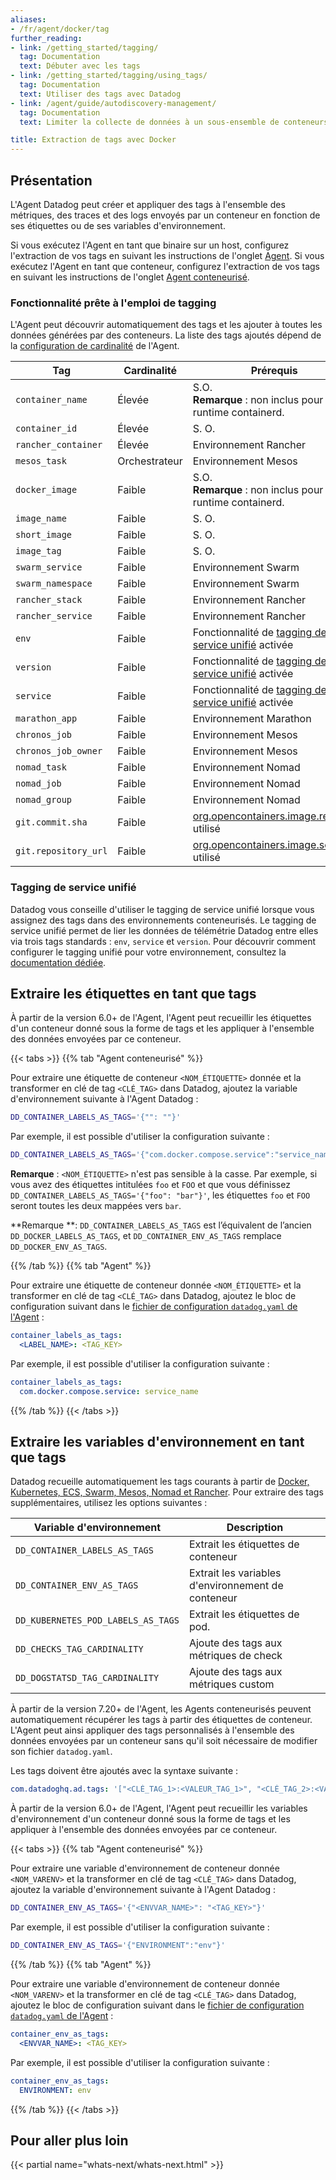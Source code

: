 ```yaml
---
aliases:
- /fr/agent/docker/tag
further_reading:
- link: /getting_started/tagging/
  tag: Documentation
  text: Débuter avec les tags
- link: /getting_started/tagging/using_tags/
  tag: Documentation
  text: Utiliser des tags avec Datadog
- link: /agent/guide/autodiscovery-management/
  tag: Documentation
  text: Limiter la collecte de données à un sous-ensemble de conteneurs

title: Extraction de tags avec Docker
---
```


## Présentation

L'Agent Datadog peut créer et appliquer des tags à l'ensemble des métriques, des traces et des logs envoyés par un conteneur en fonction de ses étiquettes ou de ses variables d'environnement.

Si vous exécutez l'Agent en tant que binaire sur un host, configurez l'extraction de vos tags en suivant les instructions de l'onglet [Agent](?tab=agent). Si vous exécutez l'Agent en tant que conteneur, configurez l'extraction de vos tags en suivant les instructions de l'onglet [Agent conteneurisé](?tab=agentconteneurise).

### Fonctionnalité prête à l'emploi de tagging

L'Agent peut découvrir automatiquement des tags et les ajouter à toutes les données générées par des conteneurs. La liste des tags ajoutés dépend de la [configuration de cardinalité][1] de l'Agent.

| Tag                 | Cardinalité  | Prérequis                                 |
|----------------------|--------------|---------------------------------------------|
| `container_name`     | Élevée         | S.O.<br/> **Remarque** : non inclus pour le runtime containerd.                                         |
| `container_id`       | Élevée         | S. O.                                         |
| `rancher_container`  | Élevée         | Environnement Rancher                         |
| `mesos_task`         | Orchestrateur | Environnement Mesos                           |
| `docker_image`       | Faible          | S.O.<br/> **Remarque** : non inclus pour le runtime containerd.                                         |
| `image_name`         | Faible          | S. O.                                         |
| `short_image`        | Faible          | S. O.                                         |
| `image_tag`          | Faible          | S. O.                                         |
| `swarm_service`      | Faible          | Environnement Swarm                           |
| `swarm_namespace`    | Faible          | Environnement Swarm                           |
| `rancher_stack`      | Faible          | Environnement Rancher                         |
| `rancher_service`    | Faible          | Environnement Rancher                         |
| `env`                | Faible          | Fonctionnalité de [tagging de service unifié][2] activée        |
| `version`            | Faible          | Fonctionnalité de [tagging de service unifié][2] activée        |
| `service`            | Faible          | Fonctionnalité de [tagging de service unifié][2] activée        |
| `marathon_app`       | Faible          | Environnement Marathon                        |
| `chronos_job`        | Faible          | Environnement Mesos                           |
| `chronos_job_owner`  | Faible          | Environnement Mesos                           |
| `nomad_task`         | Faible          | Environnement Nomad                           |
| `nomad_job`          | Faible          | Environnement Nomad                           |
| `nomad_group`        | Faible          | Environnement Nomad                           |
| `git.commit.sha`     | Faible          | [org.opencontainers.image.revision][3] utilisé |
| `git.repository_url` | Faible          | [org.opencontainers.image.source][3] utilisé   |

### Tagging de service unifié

Datadog vous conseille d'utiliser le tagging de service unifié lorsque vous assignez des tags dans des environnements conteneurisés. Le tagging de service unifié permet de lier les données de télémétrie Datadog entre elles via trois tags standards : `env`, `service` et `version`. Pour découvrir comment configurer le tagging unifié pour votre environnement, consultez la [documentation dédiée][2].

## Extraire les étiquettes en tant que tags

À partir de la version 6.0+ de l'Agent, l'Agent peut recueillir les étiquettes d'un conteneur donné sous la forme de tags et les appliquer à l'ensemble des données envoyées par ce conteneur.

{{< tabs >}}
{{% tab "Agent conteneurisé" %}}

Pour extraire une étiquette de conteneur `<NOM_ÉTIQUETTE>` donnée et la transformer en clé de tag `<CLÉ_TAG>` dans Datadog, ajoutez la variable d'environnement suivante à l'Agent Datadog :

```bash
DD_CONTAINER_LABELS_AS_TAGS='{"": ""}'
```

Par exemple, il est possible d'utiliser la configuration suivante :

```bash
DD_CONTAINER_LABELS_AS_TAGS='{"com.docker.compose.service":"service_name"}'
```

**Remarque** : `<NOM_ÉTIQUETTE>` n'est pas sensible à la casse. Par exemple, si vous avez des étiquettes intitulées `foo` et `FOO` et que vous définissez `DD_CONTAINER_LABELS_AS_TAGS='{"foo": "bar"}'`, les étiquettes `foo` et `FOO` seront toutes les deux mappées vers `bar`.

**Remarque **: `DD_CONTAINER_LABELS_AS_TAGS` est lʼéquivalent de lʼancien `DD_DOCKER_LABELS_AS_TAGS`, et `DD_CONTAINER_ENV_AS_TAGS` remplace `DD_DOCKER_ENV_AS_TAGS`.

{{% /tab %}}
{{% tab "Agent" %}}

Pour extraire une étiquette de conteneur donnée `<NOM_ÉTIQUETTE>` et la transformer en clé de tag `<CLÉ_TAG>` dans Datadog, ajoutez le bloc de configuration suivant dans le [fichier de configuration `datadog.yaml` de l'Agent][1] :

```yaml
container_labels_as_tags:
  <LABEL_NAME>: <TAG_KEY>
```

Par exemple, il est possible d'utiliser la configuration suivante :

```yaml
container_labels_as_tags:
  com.docker.compose.service: service_name
```


[1]: /fr/agent/configuration/agent-configuration-files/#agent-main-configuration-file
{{% /tab %}}
{{< /tabs >}}

## Extraire les variables d'environnement en tant que tags

Datadog recueille automatiquement les tags courants à partir de [Docker, Kubernetes, ECS, Swarm, Mesos, Nomad et Rancher][4]. Pour extraire des tags supplémentaires, utilisez les options suivantes :

| Variable d'environnement               | Description                             |
|------------------------------------|-----------------------------------------|
| `DD_CONTAINER_LABELS_AS_TAGS`      | Extrait les étiquettes de conteneur                |
| `DD_CONTAINER_ENV_AS_TAGS`         | Extrait les variables d'environnement de conteneur |
| `DD_KUBERNETES_POD_LABELS_AS_TAGS` | Extrait les étiquettes de pod.                      |
| `DD_CHECKS_TAG_CARDINALITY`        | Ajoute des tags aux métriques de check               |
| `DD_DOGSTATSD_TAG_CARDINALITY`     | Ajoute des tags aux métriques custom              |

À partir de la version 7.20+ de l'Agent, les Agents conteneurisés peuvent automatiquement récupérer les tags à partir des étiquettes de conteneur. L'Agent peut ainsi appliquer des tags personnalisés à l'ensemble des données envoyées par un conteneur sans qu'il soit nécessaire de modifier son fichier `datadog.yaml`.

Les tags doivent être ajoutés avec la syntaxe suivante :

```yaml
com.datadoghq.ad.tags: '["<CLÉ_TAG_1>:<VALEUR_TAG_1>", "<CLÉ_TAG_2>:<VALEUR_TAG_2>"]'
```

À partir de la version 6.0+ de l'Agent, l'Agent peut recueillir les variables d'environnement d'un conteneur donné sous la forme de tags et les appliquer à l'ensemble des données envoyées par ce conteneur.

{{< tabs >}}
{{% tab "Agent conteneurisé" %}}

Pour extraire une variable d'environnement de conteneur donnée `<NOM_VARENV>` et la transformer en clé de tag `<CLÉ_TAG>` dans Datadog, ajoutez la variable d'environnement suivante à l'Agent Datadog :

```bash
DD_CONTAINER_ENV_AS_TAGS='{"<ENVVAR_NAME>": "<TAG_KEY>"}'
```

Par exemple, il est possible d'utiliser la configuration suivante :

```bash
DD_CONTAINER_ENV_AS_TAGS='{"ENVIRONMENT":"env"}'
```

{{% /tab %}}
{{% tab "Agent" %}}

Pour extraire une variable d'environnement de conteneur donnée `<NOM_VARENV>` et la transformer en clé de tag `<CLÉ_TAG>` dans Datadog, ajoutez le bloc de configuration suivant dans le [fichier de configuration `datadog.yaml` de l'Agent][1] :

```yaml
container_env_as_tags:
  <ENVVAR_NAME>: <TAG_KEY>
```

Par exemple, il est possible d'utiliser la configuration suivante :

```yaml
container_env_as_tags:
  ENVIRONMENT: env
```

[1]: /fr/agent/configuration/agent-configuration-files/#agent-main-configuration-file
{{% /tab %}}
{{< /tabs >}}

## Pour aller plus loin

{{< partial name="whats-next/whats-next.html" >}}

[1]: /fr/agent/docker/tag/#extract-environment-variables-as-tags
[2]: /fr/getting_started/tagging/unified_service_tagging
[3]: https://github.com/opencontainers/image-spec/blob/02efb9a75ee11e05937b535cc5f228f9343ab2f5/annotations.md#pre-defined-annotation-keys
[4]: /fr/agent/docker/?tab=standard#tagging
